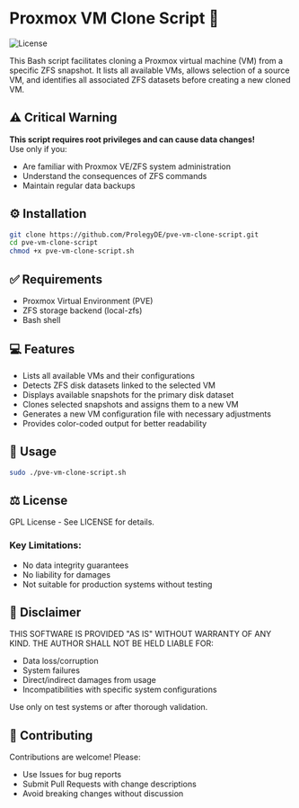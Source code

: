 

# Proxmox VM Clone Script :floppy_disk:

![License](https://img.shields.io/badge/License-GPL-green)

This Bash script facilitates cloning a Proxmox virtual machine (VM) from a specific ZFS snapshot. It lists all available VMs, allows selection of a source VM, and identifies all associated ZFS datasets before creating a new cloned VM.

## :warning: Critical Warning
**This script requires root privileges and can cause data changes!**  
Use only if you:
- Are familiar with Proxmox VE/ZFS system administration
- Understand the consequences of ZFS commands
- Maintain regular data backups

## :gear: Installation
```bash
git clone https://github.com/ProlegyDE/pve-vm-clone-script.git
cd pve-vm-clone-script
chmod +x pve-vm-clone-script.sh
```

## :white_check_mark: Requirements
-   Proxmox Virtual Environment (PVE)
-   ZFS storage backend (local-zfs)
-   Bash shell

## :computer: Features
- Lists all available VMs and their configurations
- Detects ZFS disk datasets linked to the selected VM
- Displays available snapshots for the primary disk dataset
- Clones selected snapshots and assigns them to a new VM
- Generates a new VM configuration file with necessary adjustments
- Provides color-coded output for better readability

## :rocket: Usage
```bash
sudo ./pve-vm-clone-script.sh
```

## :balance_scale: License
GPL License - See LICENSE for details.

### Key Limitations:
- No data integrity guarantees
- No liability for damages
- Not suitable for production systems without testing

## :page_facing_up: Disclaimer
THIS SOFTWARE IS PROVIDED "AS IS" WITHOUT WARRANTY OF ANY KIND. THE AUTHOR SHALL NOT BE HELD LIABLE FOR:
- Data loss/corruption
- System failures
- Direct/indirect damages from usage
- Incompatibilities with specific system configurations

Use only on test systems or after thorough validation.

## :handshake: Contributing
Contributions are welcome! Please:
- Use Issues for bug reports
- Submit Pull Requests with change descriptions
- Avoid breaking changes without discussion
